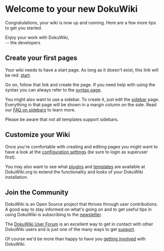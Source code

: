 # Welcome to your new DokuWiki

Congratulations, your wiki is now up and running. Here are a few more
tips to get you started.

Enjoy your work with DokuWiki,  
\-- the developers

## Create your first pages

Your wiki needs to have a start page. As long as it doesn't exist, this
link will be red: [start](../start.md).

Go on, follow that link and create the page. If you need help with using
the syntax you can always refer to the [syntax page](../wiki/syntax.md).

You might also want to use a sidebar. To create it, just edit the
[sidebar](../sidebar.md) page. Everything in that page will be shown in a
margin column on the side. Read our [FAQ on
sidebars](https://www.dokuwiki.org/faq:sidebar) to learn more.

Please be aware that not all templates support sidebars.

## Customize your Wiki

Once you're comfortable with creating and editing pages you might want
to have a look at the [configuration
settings](https://www.google.com/search?q=doku.php?do=admin&page=config&btnI=lucky)
(be sure to login as superuser first).

You may also want to see what
[plugins](https://www.dokuwiki.org/plugins) and
[templates](https://www.dokuwiki.org/templates) are available at
DokuWiki.org to extend the functionality and looks of your DokuWiki
installation.

## Join the Community

DokuWiki is an Open Source project that thrives through user
contributions. A good way to stay informed on what's going on and to get
useful tips in using DokuWiki is subscribing to the
[newsletter](https://www.dokuwiki.org/newsletter).

The [DokuWiki User Forum](http://forum.dokuwiki.org) is an excellent way
to get in contact with other DokuWiki users and is just one of the many
ways to get [support](https://www.dokuwiki.org/faq:support).

Of course we'd be more than happy to have you [getting
involved](https://www.dokuwiki.org/teams:getting_involved) with
DokuWiki.
